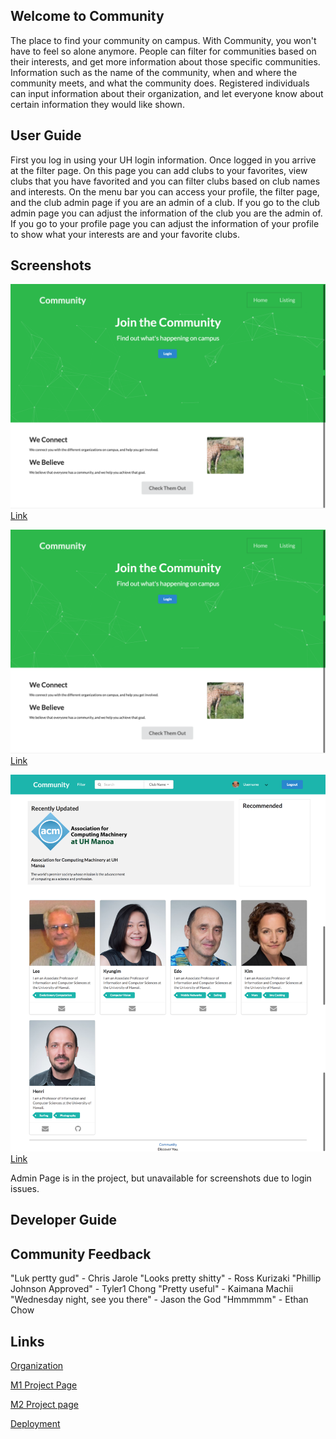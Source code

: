 ## Welcome to Community
The place to find your community on campus. With Community, you won't have to feel so alone anymore. People can filter for communities based on their interests, and get more information about those specific communities. Information such as the name of the community, when and where the community meets, and what the community does. Registered individuals can input information about their organization, and let everyone know about certain information they would like shown.

## User Guide
First you log in using your UH login information. Once logged in you arrive at the filter page. On this page you can add clubs to your favorites, view clubs that you have favorited and you can filter clubs based on club names and interests. On the menu bar you can access your profile, the filter page, and the club admin page if you are an admin of a club. If you go to the club admin page you can adjust the information of the club you are the admin of. If you go to your profile page you can adjust the information of your profile to show what your interests are and your favorite clubs.

## Screenshots
![Landing Page](images/landing.png)
[Link](http://community.meteorapp.com/)

![Profile Page](images/landing.png)
[Link](http://community.meteorapp.com/tcchong/profile)

![Filter Page](images/filter.png)
[Link](http://community.meteorapp.com/tcchong/filter)

Admin Page is in the project, but unavailable for screenshots due to login issues.

## Developer Guide

## Community Feedback
"Luk pertty gud" - Chris Jarole
"Looks pretty shitty" - Ross Kurizaki
"Phillip Johnson Approved" - Tyler1 Chong
"Pretty useful" - Kaimana Machii
"Wednesday night, see you there" - Jason the God
"Hmmmmm" - Ethan Chow



## Links
[Organization](https://github.com/uhcommunity)

[M1 Project Page](https://github.com/uhcommunity/Community/projects/1)

[M2 Project page](https://github.com/uhcommunity/Community/projects/2)

[Deployment](http://community.meteorapp.com/)
